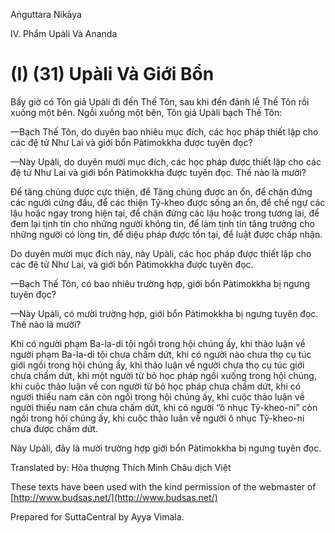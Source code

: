 Aṅguttara Nikāya

IV. Phẩm Upàli Và Ananda

# (I) (31) Upàli Và Giới Bổn

Bấy giờ có Tôn giả Upàli đi đến Thế Tôn, sau khi đến đảnh lễ Thế Tôn rồi xuống một bên. Ngồi xuống một bên, Tôn giả Upàli bạch Thế Tôn:

—Bạch Thế Tôn, do duyên bao nhiêu mục đích, các học pháp thiết lập cho các đệ tử Như Lai và giới bổn Pàtimokkha được tuyên đọc?

—Này Upàli, do duyên mười mục đích, các học pháp được thiết lập cho các đệ tử Như Lai và giới bổn Pàtimokkha được tuyên đọc. Thế nào là mười?

Ðể tăng chúng được cực thiện, để Tăng chúng được an ổn, để chận đứng các người cứng đầu, để các thiện Tỷ-kheo được sống an ổn, để chế ngự các lậu hoặc ngay trong hiện tại, để chận đứng các lậu hoặc trong tương lai, để đem lại tịnh tín cho những người không tin, để làm tịnh tín tăng trưởng cho những người có lòng tin, để diệu pháp được tồn tại, để luật được chấp nhận.

Do duyên mười mục đích này, này Upàli, các học pháp được thiết lập cho các đệ tử Như Lai, và giới bổn Pàtimokkha được tuyên đọc.

—Bạch Thế Tôn, có bao nhiêu trường hợp, giới bổn Pàtimokkha bị ngưng tuyên đọc?

—Này Upàli, có mười trường hợp, giới bổn Pàtimokkha bị ngưng tuyên đọc. Thế nào là mười?

Khi có người phạm Ba-la-di tội ngồi trong hội chúng ấy, khi thảo luận về người phạm Ba-la-di tội chưa chấm dứt, khi có người nào chưa thọ cụ túc giới ngồi trong hội chúng ấy, khi thảo luận về người chưa thọ cụ túc giới chưa chấm dứt, khi một người từ bỏ học pháp ngồi xuống trong hội chúng, khi cuộc thảo luận về con người từ bỏ học pháp chưa chấm dứt, khi có người thiếu nam căn còn ngồi trong hội chúng ấy, khi cuộc thảo luận về người thiếu nam căn chưa chấm dứt, khi có người “ô nhục Tỷ-kheo-ni” còn ngồi trong hội chúng ấy, khi cuộc thảo luân về người ô nhục Tỷ-kheo-ni chưa được chấm dứt.

Này Upàli, đây là mười trường hợp giới bổn Pàtimokkha bị ngưng tuyên đọc.

Translated by: Hòa thượng Thích Minh Châu dịch Việt

These texts have been used with the kind permission of the webmaster of [http://www.budsas.net/](http://www.budsas.net/)

Prepared for SuttaCentral by Ayya Vimala.